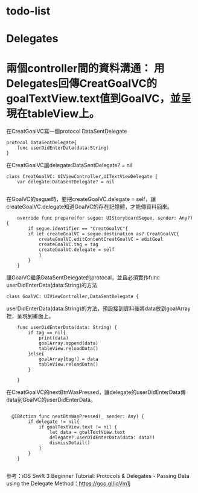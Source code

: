 # todo-list
# Delegates
# 兩個controller間的資料溝通： 用Delegates回傳CreatGoalVC的goalTextView.text值到GoalVC，並呈現在tableView上。


在CreatGoalVC寫一個protocol DataSentDelegate

``` 
protocol DataSentDelegate{
    func userDidEnterData(data:String)
}

``` 


在CreatGoalVC讓delegate:DataSentDelegate? = nil

``` 
class CreatGoalVC: UIViewController,UITextViewDelegate {
    var delegate:DataSentDelegate? = nil
    
``` 


在GoalVC的segue時，要把createGoalVC.delegate = self，讓createGoalVC.delegate知道GoalVC的存在記憶體，才能傳資料回來。
``` 
    override func prepare(for segue: UIStoryboardSegue, sender: Any?) {
        if segue.identifier == "CreatGoalVC"{
        if let createGoalVC = segue.destination as? CreatGoalVC{
            createGoalVC.editContentCreatGoalVC = editGoal
            createGoalVC.tag = tag
            createGoalVC.delegate = self
            }
        }
    }

``` 

讓GoalVC繼承DataSentDelegate的protocal，並且必須實作func userDidEnterData(data:String)的方法
``` 
class GoalVC: UIViewController,DataSentDelegate {

```

userDidEnterData(data:String)的方法，預設接到資料後將data放到goalArray裡，呈現到畫面上。
``` 
    func userDidEnterData(data: String) {
        if tag == nil{
            print(data)
            goalArray.append(data)
            tableView.reloadData()
        }else{
            goalArray[tag!] = data
            tableView.reloadData()
        }
     
    }
``` 
 
在CreatGoalVC的nextBtnWasPressed，讓delegate的userDidEnterData傳data到GoalVC的userDidEnterData。
``` 

  @IBAction func nextBtnWasPressed(_ sender: Any) {
        if delegate != nil{
            if goalTextView.text != nil {
                let data = goalTextView.text
                delegate?.userDidEnterData(data: data!)
                dismissDetail()
            }
        }
    }
    
``` 

參考：iOS Swift 3 Beginner Tutorial: Protocols & Delegates - Passing Data using the Delegate Method：https://goo.gl/iqVm1j
